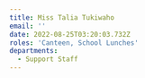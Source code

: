 ```yaml
---
title: Miss Talia Tukiwaho
email: ''
date: 2022-08-25T03:20:03.732Z
roles: 'Canteen, School Lunches'
departments:
  - Support Staff
---
```


